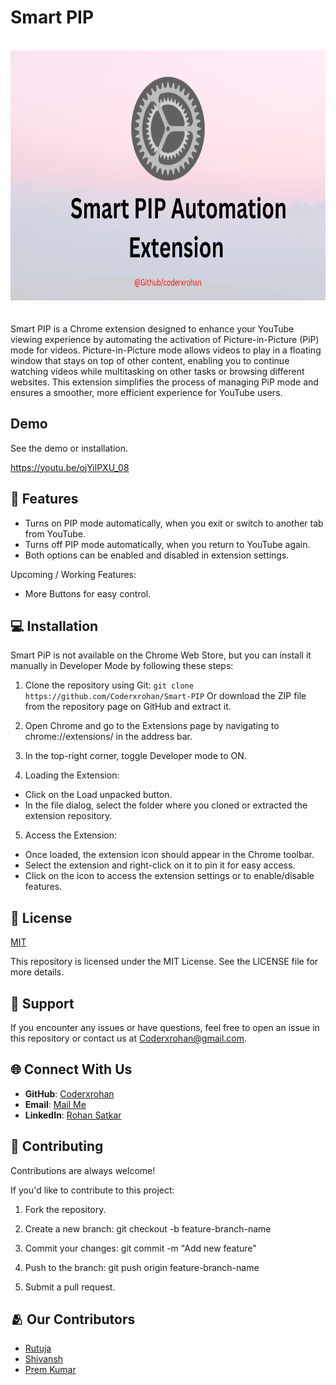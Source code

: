 
# Smart PIP
</br>
<div align="center">
    <img src="https://github.com/Coderxrohan/Smart-PIP/blob/main/banner.jpg" width="1000" height="400" alt="Project Logo">
</div>
</br>
</br>
Smart PIP is a Chrome extension designed to enhance your YouTube viewing experience by automating the activation of Picture-in-Picture (PiP) mode for videos. Picture-in-Picture mode allows videos to play in a floating window that stays on top of other content, enabling you to continue watching videos while multitasking on other tasks or browsing different websites. This extension simplifies the process of managing PiP mode and ensures a smoother, more efficient experience for YouTube users.

## Demo

See the demo or installation.

https://youtu.be/ojYilPXU_08

## 🚀 Features
- Turns on PIP mode automatically, when you exit or switch to another tab from YouTube.
- Turns off PIP mode automatically, when you return to YouTube again.
- Both options can be enabled and disabled in extension settings.

Upcoming / Working Features:
- More Buttons for easy control.

## 💻 Installation 
 
Smart PiP is not available on the Chrome Web Store, but you can install it manually in Developer Mode by following these steps:

1. Clone the repository using Git:
```git clone https://github.com/Coderxrohan/Smart-PIP``` Or download the ZIP file from the repository page on GitHub and extract it.

2. Open Chrome and go to the Extensions page by navigating to chrome://extensions/ in the address bar.

3. In the top-right corner, toggle Developer mode to ON.

4. Loading the Extension:

- Click on the Load unpacked button.
- In the file dialog, select the folder where you cloned or extracted the extension repository.

5. Access the Extension:

- Once loaded, the extension icon should appear in the Chrome toolbar.
- Select the extension and right-click on it to pin it for easy access.
- Click on the icon to access the extension settings or to enable/disable features.

## 📄 License

[MIT](https://choosealicense.com/licenses/mit/)

This repository is licensed under the MIT License. See the LICENSE file for more details.
## 💪 Support


If you encounter any issues or have questions, feel free to open an issue in this repository or contact us at Coderxrohan@gmail.com.

## 🌐 Connect With Us

- **GitHub**: [Coderxrohan](https://github.com/Coderxrohan)
- **Email**: [Mail Me](coderxrohan@gmail.com)
- **LinkedIn**: [Rohan Satkar](https://www.linkedin.com/in/rohansatkar)

## 🤝 Contributing

Contributions are always welcome!


If you'd like to contribute to this project:

1. Fork the repository.

2. Create a new branch: git checkout -b feature-branch-name

3. Commit your changes: git commit -m "Add new feature"

4. Push to the branch: git push origin feature-branch-name

5. Submit a pull request.

## 🫂 Our Contributors

- [Rutuja](https://github.com/white-rawen)
- [Shivansh](https://github.com/Thunder-Blaze)
- [Prem Kumar](https://github.com/prem-k-r)
